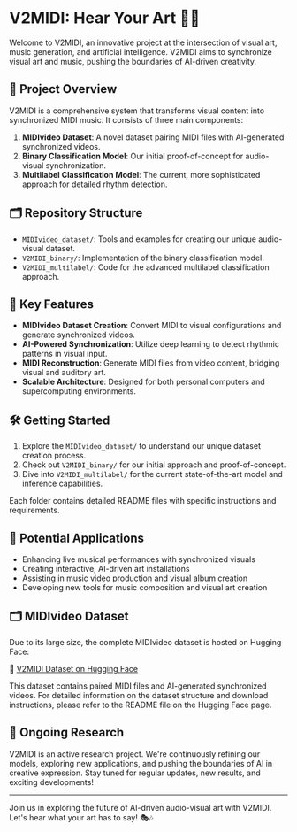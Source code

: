 # V2MIDI: Hear Your Art 🎨🎵

Welcome to V2MIDI, an innovative project at the intersection of visual art, music generation, and artificial intelligence. V2MIDI aims to synchronize visual art and music, pushing the boundaries of AI-driven creativity.

## 🌟 Project Overview

V2MIDI is a comprehensive system that transforms visual content into synchronized MIDI music. It consists of three main components:

1. **MIDIvideo Dataset**: A novel dataset pairing MIDI files with AI-generated synchronized videos.
2. **Binary Classification Model**: Our initial proof-of-concept for audio-visual synchronization.
3. **Multilabel Classification Model**: The current, more sophisticated approach for detailed rhythm detection.

## 🗂️ Repository Structure

- `MIDIvideo_dataset/`: Tools and examples for creating our unique audio-visual dataset.
- `V2MIDI_binary/`: Implementation of the binary classification model.
- `V2MIDI_multilabel/`: Code for the advanced multilabel classification approach.

## 🚀 Key Features

- **MIDIvideo Dataset Creation**: Convert MIDI to visual configurations and generate synchronized videos.
- **AI-Powered Synchronization**: Utilize deep learning to detect rhythmic patterns in visual input.
- **MIDI Reconstruction**: Generate MIDI files from video content, bridging visual and auditory art.
- **Scalable Architecture**: Designed for both personal computers and supercomputing environments.

## 🛠️ Getting Started

1. Explore the `MIDIvideo_dataset/` to understand our unique dataset creation process.
2. Check out `V2MIDI_binary/` for our initial approach and proof-of-concept.
3. Dive into `V2MIDI_multilabel/` for the current state-of-the-art model and inference capabilities.

Each folder contains detailed README files with specific instructions and requirements.

## 🌈 Potential Applications

- Enhancing live musical performances with synchronized visuals
- Creating interactive, AI-driven art installations
- Assisting in music video production and visual album creation
- Developing new tools for music composition and visual art creation

## 🗂️ MIDIvideo Dataset

Due to its large size, the complete MIDIvideo dataset is hosted on Hugging Face:

🔗 [V2MIDI Dataset on Hugging Face](https://huggingface.co/datasets/obvious-research/V2MIDI)

This dataset contains paired MIDI files and AI-generated synchronized videos. For detailed information on the dataset structure and download instructions, please refer to the README file on the Hugging Face page.

## 🔬 Ongoing Research

V2MIDI is an active research project. We're continuously refining our models, exploring new applications, and pushing the boundaries of AI in creative expression. Stay tuned for regular updates, new results, and exciting developments!

---

Join us in exploring the future of AI-driven audio-visual art with V2MIDI. Let's hear what your art has to say! 🎭🎶
